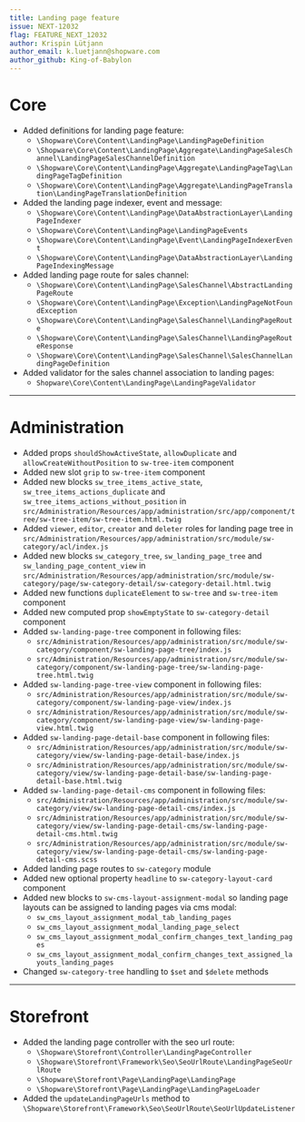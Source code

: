 ```yaml
---
title: Landing page feature
issue: NEXT-12032
flag: FEATURE_NEXT_12032
author: Krispin Lütjann
author_email: k.luetjann@shopware.com 
author_github: King-of-Babylon
---
```

# Core
* Added definitions for landing page feature:
    * `\Shopware\Core\Content\LandingPage\LandingPageDefinition`
    * `\Shopware\Core\Content\LandingPage\Aggregate\LandingPageSalesChannel\LandingPageSalesChannelDefinition`
    * `\Shopware\Core\Content\LandingPage\Aggregate\LandingPageTag\LandingPageTagDefinition`
    * `\Shopware\Core\Content\LandingPage\Aggregate\LandingPageTranslation\LandingPageTranslationDefinition`
* Added the landing page indexer, event and message:
    * `\Shopware\Core\Content\LandingPage\DataAbstractionLayer\LandingPageIndexer`
    * `\Shopware\Core\Content\LandingPage\LandingPageEvents`
    * `\Shopware\Core\Content\LandingPage\Event\LandingPageIndexerEvent`
    * `\Shopware\Core\Content\LandingPage\DataAbstractionLayer\LandingPageIndexingMessage`
* Added landing page route for sales channel:
    * `\Shopware\Core\Content\LandingPage\SalesChannel\AbstractLandingPageRoute`
    * `\Shopware\Core\Content\LandingPage\Exception\LandingPageNotFoundException`
    * `\Shopware\Core\Content\LandingPage\SalesChannel\LandingPageRoute`
    * `\Shopware\Core\Content\LandingPage\SalesChannel\LandingPageRouteResponse`
    * `\Shopware\Core\Content\LandingPage\SalesChannel\SalesChannelLandingPageDefinition`
* Added validator for the sales channel association to landing pages:
    * `Shopware\Core\Content\LandingPage\LandingPageValidator`
___
# Administration
* Added props `shouldShowActiveState`, `allowDuplicate` and `allowCreateWithoutPosition` to `sw-tree-item` component
* Added new slot `grip` to `sw-tree-item` component
* Added new blocks `sw_tree_items_active_state`, `sw_tree_items_actions_duplicate` and `sw_tree_items_actions_without_position` in `src/Administration/Resources/app/administration/src/app/component/tree/sw-tree-item/sw-tree-item.html.twig`
* Added `viewer`, `editor`, `creator` and `deleter` roles for landing page tree in `src/Administration/Resources/app/administration/src/module/sw-category/acl/index.js`
* Added new blocks `sw_category_tree`, `sw_landing_page_tree` and `sw_landing_page_content_view` in `src/Administration/Resources/app/administration/src/module/sw-category/page/sw-category-detail/sw-category-detail.html.twig`
* Added new functions `duplicateElement` to `sw-tree` and `sw-tree-item` component
* Added new computed prop `showEmptyState` to `sw-category-detail` component
* Added `sw-landing-page-tree` component in following files:
    * `src/Administration/Resources/app/administration/src/module/sw-category/component/sw-landing-page-tree/index.js`
    * `src/Administration/Resources/app/administration/src/module/sw-category/component/sw-landing-page-tree/sw-landing-page-tree.html.twig`
* Added `sw-landing-page-tree-view` component in following files:
    * `src/Administration/Resources/app/administration/src/module/sw-category/component/sw-landing-page-view/index.js`
    * `src/Administration/Resources/app/administration/src/module/sw-category/component/sw-landing-page-view/sw-landing-page-view.html.twig`
* Added `sw-landing-page-detail-base` component in following files:
    * `src/Administration/Resources/app/administration/src/module/sw-category/view/sw-landing-page-detail-base/index.js`
    * `src/Administration/Resources/app/administration/src/module/sw-category/view/sw-landing-page-detail-base/sw-landing-page-detail-base.html.twig`
* Added `sw-landing-page-detail-cms` component in following files:
    * `src/Administration/Resources/app/administration/src/module/sw-category/view/sw-landing-page-detail-cms/index.js`
    * `src/Administration/Resources/app/administration/src/module/sw-category/view/sw-landing-page-detail-cms/sw-landing-page-detail-cms.html.twig`
    * `src/Administration/Resources/app/administration/src/module/sw-category/view/sw-landing-page-detail-cms/sw-landing-page-detail-cms.scss`
* Added landing page routes to `sw-category` module
* Added new optional property `headline` to `sw-category-layout-card` component
* Added new blocks to `sw-cms-layout-assignment-modal` so landing page layouts can be assigned to landing pages via cms modal:
    * `sw_cms_layout_assignment_modal_tab_landing_pages`
    * `sw_cms_layout_assignment_modal_landing_page_select`
    * `sw_cms_layout_assignment_modal_confirm_changes_text_landing_pages`
    * `sw_cms_layout_assignment_modal_confirm_changes_text_assigned_layouts_landing_pages`
* Changed `sw-category-tree` handling to `$set` and `$delete` methods
___
# Storefront
* Added the landing page controller with the seo url route:
    * `\Shopware\Storefront\Controller\LandingPageController`
    * `\Shopware\Storefront\Framework\Seo\SeoUrlRoute\LandingPageSeoUrlRoute`
    * `\Shopware\Storefront\Page\LandingPage\LandingPage`
    * `\Shopware\Storefront\Page\LandingPage\LandingPageLoader`
* Added the `updateLandingPageUrls` method to `\Shopware\Storefront\Framework\Seo\SeoUrlRoute\SeoUrlUpdateListener`
